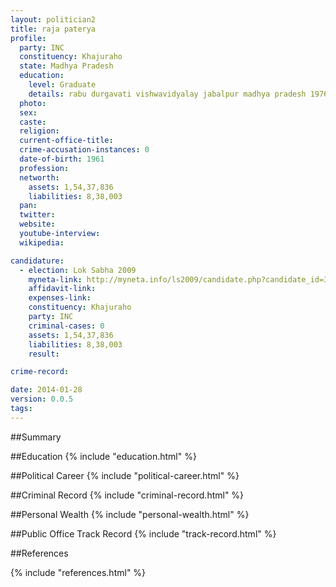 ```yaml
---
layout: politician2
title: raja paterya
profile: 
  party: INC
  constituency: Khajuraho
  state: Madhya Pradesh
  education: 
    level: Graduate
    details: rabu durgavati vishwavidyalay jabalpur madhya pradesh 1976-77
  photo: 
  sex: 
  caste: 
  religion: 
  current-office-title: 
  crime-accusation-instances: 0
  date-of-birth: 1961
  profession: 
  networth: 
    assets: 1,54,37,836
    liabilities: 8,38,003
  pan: 
  twitter: 
  website: 
  youtube-interview: 
  wikipedia: 

candidature: 
  - election: Lok Sabha 2009
    myneta-link: http://myneta.info/ls2009/candidate.php?candidate_id=3238
    affidavit-link: 
    expenses-link: 
    constituency: Khajuraho 
    party: INC
    criminal-cases: 0
    assets: 1,54,37,836
    liabilities: 8,38,003
    result:  

crime-record: 

date: 2014-01-28
version: 0.0.5
tags: 
---
```

##Summary


##Education
{% include "education.html" %}


##Political Career
{% include "political-career.html" %}


##Criminal Record
{% include "criminal-record.html" %}


##Personal Wealth
{% include "personal-wealth.html" %}


##Public Office Track Record
{% include "track-record.html" %}


##References


{% include "references.html" %}